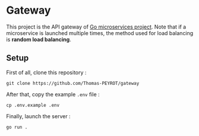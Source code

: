 # Gateway

This project is the API gateway of [Go microservices project](https://github.com/Thomas-PEYROT/go-microservices-architecture).
Note that if a microservice is launched multiple times, the method used for load balancing is **random load balancing**.

## Setup

First of all, clone this repository :

```
git clone https://github.com/Thomas-PEYROT/gateway
```

After that, copy the example `.env` file :

```
cp .env.example .env
```

Finally, launch the server :

```
go run .
```
